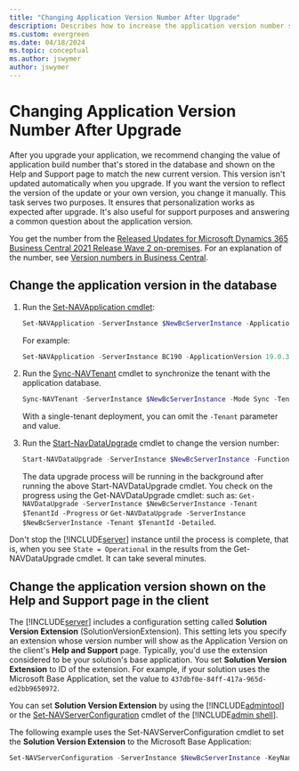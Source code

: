```yaml
---
title: "Changing Application Version Number After Upgrade"
description: Describes how to increase the application version number stored in the database and shown on the Help and Support page.
ms.custom: evergreen
ms.date: 04/18/2024
ms.topic: conceptual
ms.author: jswymer
author: jswymer
---
```

# Changing Application Version Number After Upgrade

After you upgrade your application, we recommend changing the value of application build number that's stored in the database and shown on the Help and Support page to match the new current version. This version isn't updated automatically when you upgrade. If you want the version to reflect the version of the update or your own version, you change it manually. This task serves two purposes. It ensures that personalization works as expected after upgrade. It's also useful for support purposes and answering a common question about the application version.

You get the number from the [Released Updates for Microsoft Dynamics 365 Business Central 2021 Release Wave 2 on-premises](https://support.microsoft.com/help/4528706). For an explanation of the number, see [Version numbers in Business Central](../administration/version-numbers.md).

## Change the application version in the database

1. Run the [Set-NAVApplication cmdlet](/powershell/module/microsoft.dynamics.nav.management/set-navapplication):

    ```powershell
    Set-NAVApplication -ServerInstance $NewBcServerInstance -ApplicationVersion $NewVersion -Force
    ```

    For example:

    ```powershell
    Set-NAVApplication -ServerInstance BC190 -ApplicationVersion 19.0.38071.0 -Force
    ```

2. Run the [Sync-NAVTenant](/powershell/module/microsoft.dynamics.nav.management/sync-navtenant) cmdlet to synchronize the tenant with the application database.

    ```powershell  
    Sync-NAVTenant -ServerInstance $NewBcServerInstance -Mode Sync -Tenant $TenantId
    ```

    With a single-tenant deployment, you can omit the `-Tenant` parameter and value.

3. Run the [Start-NavDataUpgrade](/powershell/module/microsoft.dynamics.nav.management/start-navdataupgrade) cmdlet to change the version number:

    ```powershell
    Start-NAVDataUpgrade -ServerInstance $NewBcServerInstance -FunctionExecutionMode Serial -Tenant $TenantId
    ```

    The data upgrade process will be running in the background after running the above Start-NAVDataUpgrade cmdlet. You check on the progress using the Get-NAVDataUpgrade cmdlet: such as: `Get-NAVDataUpgrade -ServerInstance $NewBcServerInstance -Tenant $TenantId -Progress` or `Get-NAVDataUpgrade -ServerInstance $NewBcServerInstance -Tenant $TenantId -Detailed`.

Don't stop the [!INCLUDE[server](../developer/includes/server.md)] instance until the process is complete, that is, when you see `State = Operational` in the results from the Get-NAVDataUpgrade cmdlet. It  can take several minutes.

## Change the application version shown on the Help and Support page in the client

The [!INCLUDE[server](../developer/includes/server.md)] includes a configuration setting called **Solution Version Extension** (SolutionVersionExtension). This setting lets you specify an extension whose version number will show as the Application Version on the client's **Help and Support** page. Typically, you'd use the extension considered to be your solution's base application. You set **Solution Version Extension** to ID of the extension. For example, if your solution uses the Microsoft Base Application, set the value to `437dbf0e-84ff-417a-965d-ed2bb9650972`.

You can set **Solution Version Extension** by using the [!INCLUDE[admintool](../developer/includes/admintool.md)] or the [Set-NAVServerConfiguration](/powershell/module/microsoft.dynamics.nav.management/set-navserverconfiguration) cmdlet of the [!INCLUDE[admin shell](../developer/includes/adminshell.md)].

The following example uses the Set-NAVServerConfiguration cmdlet to set the **Solution Version Extension** to the Microsoft Base Application:

```powershell  
Set-NAVServerConfiguration -ServerInstance $NewBcServerInstance -KeyName SolutionVersionExtension -KeyValue "437dbf0e-84ff-417a-965d-ed2bb9650972" -ApplyTo All  
```
